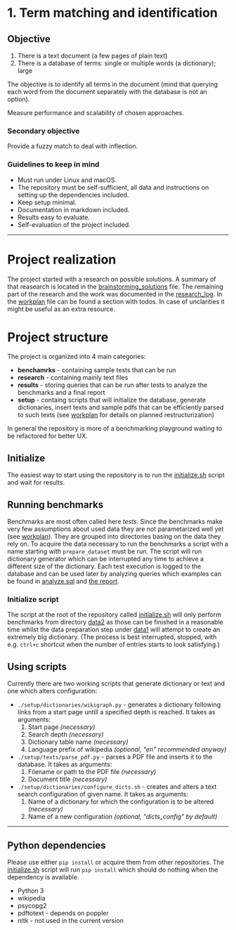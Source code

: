 # 1. Term matching and identification

## Objective

1. There is a text document (a few pages of plain text)
2. There is a database of terms: single or multiple words (a dictionary); large

The objective is to identify all terms in the document (mind that querying each word from the document separately with the database is not an option). 

Measure performance and scalability of chosen approaches.

### Secondary objective

Provide a fuzzy match to deal with inflection.

### Guidelines to keep in mind

* Must run under Linux and macOS.
* The repository must be self-sufficient, all data and instructions on setting up the dependencies included.
* Keep setup minimal.
* Documentation in markdown included.
* Results easy to evaluate.
* Self-evaluation of the project included.

---

# Project realization

The project started with a research on possible solutions. A summary of that reasearch is located in the [brainstorming_solutions](research/brainstorming_solutions.md) file. The remaining part of the research and the work was documented in the [research_log](research/research_log.md). In the [workplan](research/workplan.md) file can be found a section with todos. In case of unclarities it might be useful as an extra resource.

# Project structure

The project is organized into 4 main categories:
* __benchamrks__ - containing sample tests that can be run
* __research__ - containing mainly text files
* __results__ - storing queries that can be run after tests to analyze the benchmarks and a final report
* __setup__ - containg scripts that will initialize the database, generate dictionaries, insert texts and sample pdfs that can be efficiently parsed to such texts (see [workplan](workplan.md) for details on planned restructurization)

In general the repository is more of a benchmarking playground waiting to be refactored for better UX.

## Initialize

The easiest way to start using the repository is to run the [initialize.sh](initialize.sh) script and wait for results.
## Running benchmarks

Benchmarks are most often called here _tests_. Since the benchmarks make very few assumptions about used data they are not parametarized well yet (see [workplan](research/workplan.md)). They are grouped into directories basing on the data they rely on. To acquire the data necessary to run the benchmarks a script with a name starting with `prepare_dataset` must be run. The script will run dictionary generator which can be interrupted any time to achieve a different size of the dictionary. Each test execution is logged to the database and can be used later by analyzing queries which examples can be found in [analyze.sql](results/analyze.sql) and [the report](results/report.md). 

### Initialize script

The script at the root of the repository called [initialize.sh](initialize.sh) will only perform benchmarks from directory [data2](benchmarks/data2) as those can be finished in a reasonable time whilst the data preparation step under [data1](benchmarks/data1/prepare_dataset1.sh) will attempt to create an extremely big dictionary. (The process is best interrupted, stopped, with e.g. `ctrl+c` shortcut when the number of entries starts to look satisfying.)

## Using scripts

Currently there are two working scripts that generate dictionary or text and one which alters configuration:
* `./setup/dictionaries/wikigraph.py` - generates a dictionary following links from a start page untill a specified depth is reached. It takes as arguments:
    1) Start page _(necessary)_
    2) Search depth _(necessary)_
    3) Dictionary table name _(necessary)_
    4) Language prefix of wikipedia _(optional, "en" recommended anyway)_
* `./setup/texts/parse_pdf.py` - parses a PDF file and inserts it to the database. It takes as arguments:
    1) Filename or path to the PDF file _(necessary)_
    2) Document title _(necessary)_
* `./setup/dictionaries/configure_dicts.sh` - creates and alters a text search configuration of given name. It takes as arguments:
    1) Name of a dictionary for which the configuration is to be altered _(necessary)_
    2) Name of a new configuration _(optional, "dicts_config" by default)_

---

## Python dependencies

Please use either `pip install` or acquire them from other repositories. The [initialize.sh](initialize.sh) script will run `pip install` which should do nothing when the dependency is available.

* Python 3
* wikipedia
* psycopg2
* pdftotext - depends on poppler
* nltk - not used in the current version
